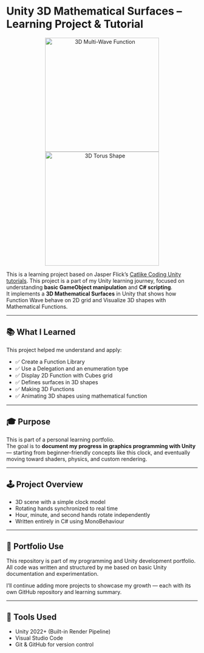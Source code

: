 # Unity 3D Mathematical Surfaces – Learning Project & Tutorial

<p align="center">
  <img src="images/3d-multi-wave.gif" height="300" alt="3D Multi-Wave Function"/>
  <img src="images/3d-torus.gif" height="300" alt="3D Torus Shape"/>
</p>

This is a learning project based on Jasper Flick’s [Catlike Coding Unity tutorials](https://catlikecoding.com/unity/tutorials/).
This project is a part of my Unity learning journey, focused on understanding **basic GameObject manipulation** and **C# scripting**.  
It implements a **3D Mathematical Surfaces** in Unity that shows how Function Wave behave on 2D grid and Visualize 3D shapes with Mathematical Functions.

---

## 📚 What I Learned

This project helped me understand and apply:

- ✅ Create a Function Library
- ✅ Use a Delegation and an enumeration type
- ✅ Display 2D Function with Cubes grid
- ✅ Defines surfaces in 3D shapes
- ✅ Making 3D Functions
- ✅ Animating 3D shapes using mathematical function

---

## 🎓 Purpose

This is part of a personal learning portfolio.  
The goal is to **document my progress in graphics programming with Unity** — starting from beginner-friendly concepts like this clock, and eventually moving toward shaders, physics, and custom rendering.

---

## 🕹️ Project Overview

- 3D scene with a simple clock model
- Rotating hands synchronized to real time
- Hour, minute, and second hands rotate independently
- Written entirely in C# using MonoBehaviour

---

## 💼 Portfolio Use

This repository is part of my programming and Unity development portfolio.  
All code was written and structured by me based on basic Unity documentation and experimentation.

I’ll continue adding more projects to showcase my growth — each with its own GitHub repository and learning summary.

---

## 🔧 Tools Used

- Unity 2022+ (Built-in Render Pipeline)
- Visual Studio Code
- Git & GitHub for version control
